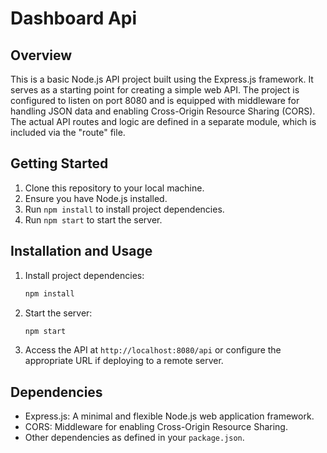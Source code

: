 
# Dashboard Api

## Overview

This is a basic Node.js API project built using the Express.js framework. It serves as a starting point for creating a simple web API. The project is configured to listen on port 8080 and is equipped with middleware for handling JSON data and enabling Cross-Origin Resource Sharing (CORS). The actual API routes and logic are defined in a separate module, which is included via the "route" file.

## Getting Started

1. Clone this repository to your local machine.
2. Ensure you have Node.js installed.
3. Run `npm install` to install project dependencies.
4. Run `npm start` to start the server.

## Installation and Usage

1. Install project dependencies:
   ```bash
   npm install
   ```

2. Start the server:
   ```bash
   npm start
   ```

3. Access the API at `http://localhost:8080/api` or configure the appropriate URL if deploying to a remote server.

## Dependencies

- Express.js: A minimal and flexible Node.js web application framework.
- CORS: Middleware for enabling Cross-Origin Resource Sharing.
- Other dependencies as defined in your `package.json`.

